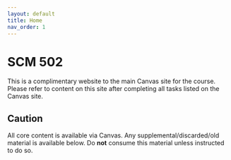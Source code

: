 ```yaml
---
layout: default
title: Home
nav_order: 1
---
```



# SCM 502

This is a complimentary website to the main Canvas site for the course. Please refer to content on this site after completing all tasks listed on the Canvas site. 

## Caution

All core content is available via Canvas. Any supplemental/discarded/old material is available below. Do **not** consume this material unless instructed to do so.



